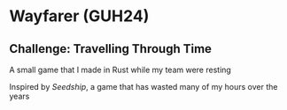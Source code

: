 # Wayfarer (GUH24)
## Challenge: Travelling Through Time
A small game that I made in Rust while my team were resting

Inspired by *Seedship*, a game that has wasted many of my hours over the years